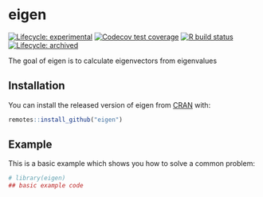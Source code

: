 
<!-- README.md is generated from README.Rmd. Please edit that file -->

# eigen

<!-- badges: start -->

[![Lifecycle:
experimental](https://img.shields.io/badge/lifecycle-experimental-orange.svg)](https://www.tidyverse.org/lifecycle/#experimental)
[![Codecov test
coverage](https://codecov.io/gh/llrs/eigen/branch/master/graph/badge.svg)](https://codecov.io/gh/llrs/eigen?branch=master)
[![R build
status](https://github.com/llrs/eigen/workflows/R-CMD-check/badge.svg)](https://github.com/llrs/eigen/actions)
[![Lifecycle:
archived](https://img.shields.io/badge/lifecycle-archived-red.svg)](https://www.tidyverse.org/lifecycle/#archived)
<!-- badges: end -->

The goal of eigen is to calculate eigenvectors from eigenvalues

## Installation

You can install the released version of eigen from
[CRAN](https://CRAN.R-project.org) with:

``` r
remotes::install_github("eigen")
```

## Example

This is a basic example which shows you how to solve a common problem:

``` r
# library(eigen)
## basic example code
```
